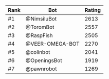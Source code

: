 Rank|Bot|Rating
---|---|---
#1|@NimsiluBot|2613
#2|@ToromBot|2557
#3|@RaspFish|2505
#4|@VEER-OMEGA-BOT|2270
#5|@colinbot|2041
#6|@OpeningsBot|1919
#7|@pawnrobot|1269
